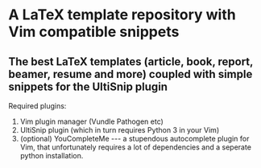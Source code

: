 # A LaTeX template repository with Vim compatible snippets

## The best LaTeX templates (article, book, report, beamer, resume and more) coupled with simple snippets for the UltiSnip plugin

Required plugins: 

1. Vim plugin manager (Vundle Pathogen etc)
2. UltiSnip plugin (which in turn requires Python 3 in your Vim)
3. (optional) YouCompleteMe --- a stupendous autocomplete plugin for Vim, that
unfortunately requires a lot of dependencies and a seperate python installation.
